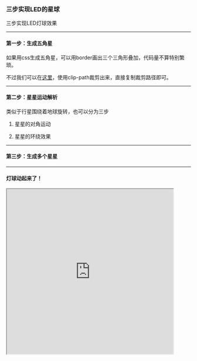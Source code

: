 ### 三步实现LED的星球

三步实现LED灯球效果

---

#### 第一步：生成五角星
如果用css生成五角星，可以用border画出三个三角形叠加，代码量不算特别繁琐。

不过我们可以在[这里](https://bennettfeely.com/clippy/)，使用clip-path裁剪出来，直接复制裁剪路径即可。

---

#### 第二步：星星运动解析
类似于行星围绕着地球旋转，也可以分为三步
1. 星星的对角运动

2. 星星的环绕效果

---

#### 第三步：生成多个星星


---


#### 灯球动起来了！
<iframe width="90%" height="450" allowfullscreen="allowfullscreen" src="https://codepen.io/superwtt/embed/BazNOYg?height=450&theme-id=default&default-tab=result"></iframe>